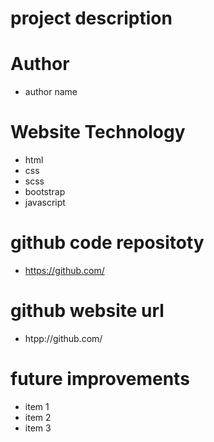 # project description 

# Author
- author name 

# Website Technology 
- html 
- css 
- scss
- bootstrap 
- javascript 

# github code repositoty
- https://github.com/

# github website url 
- htpp://github.com/

# future improvements 
- item 1
- item 2
- item 3
